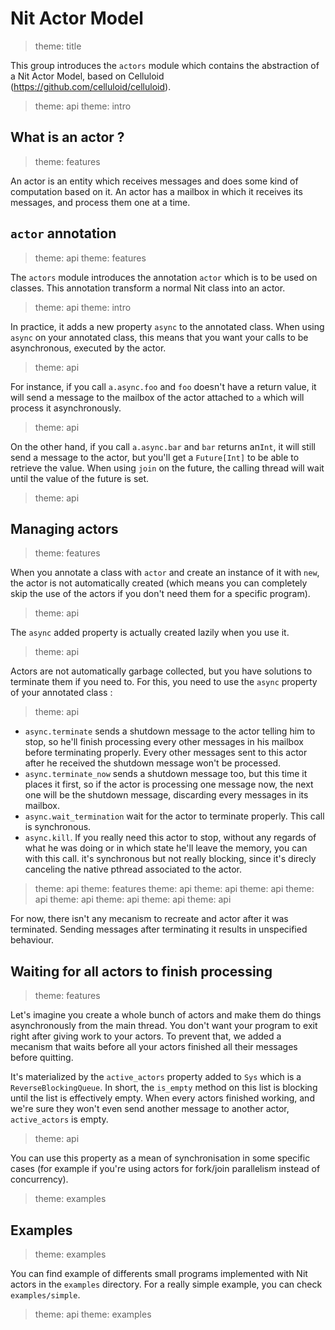 # Nit Actor Model

> theme: title

This group introduces the `actors` module which contains the abstraction of a Nit Actor Model,
based on Celluloid (https://github.com/celluloid/celluloid).

> theme: api
> theme: intro

## What is an actor ?

> theme: features

An actor is an entity which receives messages and does some kind of computation based on it.
An actor has a mailbox in which it receives its messages, and process them one at a time.

## `actor` annotation

> theme: api
> theme: features

The `actors` module introduces the annotation `actor` which is to be used on classes.
This annotation transform a normal Nit class into an actor.

> theme: api
> theme: intro

In practice, it adds a new property `async` to the annotated class.
When using `async` on your annotated class, this means that you want your calls to be asynchronous,
executed by the actor.

> theme: api

For instance, if you call `a.async.foo` and `foo` doesn't have a return value, it will send
a message to the mailbox of the actor attached to `a` which will process it asynchronously.

> theme: api

On the other hand, if you call `a.async.bar` and `bar` returns an`Int`, it will still send
a message to the actor, but you'll get a `Future[Int]` to be able to retrieve the value.
When using `join` on the future, the calling thread will wait until the value of the future is set.

> theme: api

## Managing actors

> theme: features

When you annotate a class with `actor` and create an instance of it with `new`, the actor is not
automatically created (which means you can completely skip the use of the actors if you
don't need them for a specific program).

> theme: api

The `async` added property is actually created lazily when you use it.

> theme: api

Actors are not automatically garbage collected, but you have solutions to terminate them
if you need to. For this, you need to use the `async` property of your annotated class :

> theme: api

* `async.terminate` sends a shutdown message to the actor telling him to stop, so he'll finish
  processing every other messages in his mailbox before terminating properly. Every other messages sent
  to this actor after he received the shutdown message won't be processed.
* `async.terminate_now` sends a shutdown message too, but this time it places it first, so
  if the actor is processing one message now, the next one will be the shutdown message, discarding
  every messages in its mailbox.
* `async.wait_termination` wait for the actor to terminate properly. This call is synchronous.
* `async.kill`. If you really need this actor to stop, without any regards of what he was doing
  or in which state he'll leave the memory, you can with this call. it's synchronous but not really
  blocking, since it's direcly canceling the native pthread associated to the actor.

> theme: api
> theme: features
> theme: api
> theme: api
> theme: api
> theme: api
> theme: api
> theme: api
> theme: api
> theme: api

For now, there isn't any mecanism to recreate and actor after it was terminated.
Sending messages after terminating it results in unspecified behaviour.

## Waiting for all actors to finish processing

> theme: features

Let's imagine you create a whole bunch of actors and make them do things asynchronously from the main thread.
You don't want your program to exit right after giving work to your actors.
To prevent that, we added a mecanism that waits before all your actors finished all their messages
before quitting.

It's materialized by the `active_actors` property added to `Sys` which is a `ReverseBlockingQueue`.
In short, the `is_empty` method on this list is blocking until the list is effectively empty.
When every actors finished working, and we're sure they won't even send another message to another
actor, `active_actors` is empty.

> theme: api

You can use this property as a mean of synchronisation in some specific cases (for example if you're
using actors for fork/join parallelism instead of concurrency).

> theme: examples

## Examples

> theme: examples

You can find example of differents small programs implemented with Nit actors in the `examples`
directory. For a really simple example, you can check `examples/simple`.

> theme: api
> theme: examples


